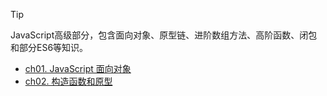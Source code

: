 > [!TIP]
> JavaScript高级部分，包含面向对象、原型链、进阶数组方法、高阶函数、闭包和部分ES6等知识。

- [ch01. JavaScript 面向对象](JS-Advance/ch01)
- [ch02. 构造函数和原型](JS-Advance/ch02)

